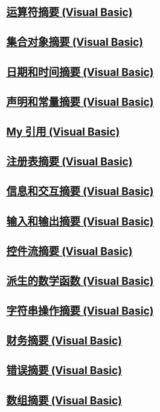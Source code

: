 # [运算符摘要 (Visual Basic)](operators-summary.md)
# [集合对象摘要 (Visual Basic)](collection-object-summary.md)
# [日期和时间摘要 (Visual Basic)](dates-and-times-summary.md)
# [声明和常量摘要 (Visual Basic)](declarations-and-constants-summary.md)
# [My 引用 (Visual Basic)](my-reference.md)
# [注册表摘要 (Visual Basic)](registry-summary.md)
# [信息和交互摘要 (Visual Basic)](information-and-interaction-summary.md)
# [输入和输出摘要 (Visual Basic)](input-and-output-summary.md)
# [控件流摘要 (Visual Basic)](control-flow-summary.md)
# [派生的数学函数 (Visual Basic)](derived-math-functions.md)
# [字符串操作摘要 (Visual Basic)](string-manipulation-summary.md)
# [财务摘要 (Visual Basic)](financial-summary.md)
# [错误摘要 (Visual Basic)](errors-summary.md)
# [数组摘要 (Visual Basic)](arrays-summary.md)
